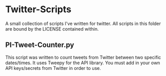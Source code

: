 # Twitter-Scripts
A small collection of scripts I've written for twitter. All scripts in this folder are bound by the LICENSE contained within.


PI-Tweet-Counter.py
-------------------
This script was written to count tweets from Twitter between two specific dates/times. It uses Tweepy for the API library. You must add in your own API keys/secrets from Twitter in order to use.
